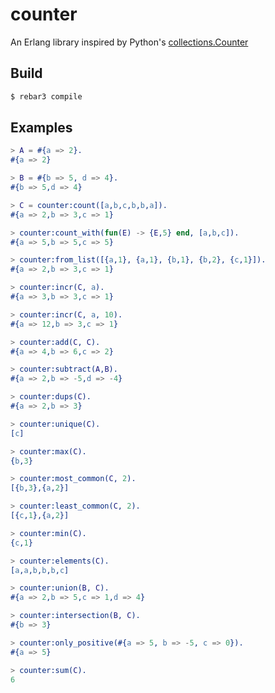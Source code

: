 # counter

An Erlang library inspired by Python's [collections.Counter](https://docs.python.org/3/library/collections.html#collections.Counter)

## Build

```bash
$ rebar3 compile
```

## Examples

```erlang
> A = #{a => 2}.
#{a => 2}

> B = #{b => 5, d => 4}.
#{b => 5,d => 4}

> C = counter:count([a,b,c,b,b,a]).
#{a => 2,b => 3,c => 1}

> counter:count_with(fun(E) -> {E,5} end, [a,b,c]).
#{a => 5,b => 5,c => 5}

> counter:from_list([{a,1}, {a,1}, {b,1}, {b,2}, {c,1}]).
#{a => 2,b => 3,c => 1}

> counter:incr(C, a).
#{a => 3,b => 3,c => 1}

> counter:incr(C, a, 10).
#{a => 12,b => 3,c => 1}

> counter:add(C, C).
#{a => 4,b => 6,c => 2}

> counter:subtract(A,B).
#{a => 2,b => -5,d => -4}

> counter:dups(C).
#{a => 2,b => 3}

> counter:unique(C).
[c]

> counter:max(C).
{b,3}

> counter:most_common(C, 2).
[{b,3},{a,2}]

> counter:least_common(C, 2).
[{c,1},{a,2}]

> counter:min(C).
{c,1}

> counter:elements(C).
[a,a,b,b,b,c]

> counter:union(B, C).
#{a => 2,b => 5,c => 1,d => 4}

> counter:intersection(B, C).
#{b => 3}

> counter:only_positive(#{a => 5, b => -5, c => 0}).
#{a => 5}

> counter:sum(C).
6
```
